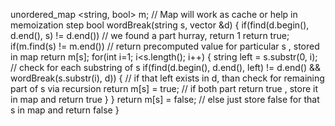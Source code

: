 unordered_map <string, bool> m; // Map will work as cache or help in memoization step
bool wordBreak(string s, vector <string> &d)
{
if(find(d.begin(), d.end(), s) != d.end()) // we found a part hurray, return 1
return true;
if(m.find(s) != m.end()) // return precomputed value for particular s , stored in map
return m[s];
for(int i=1; i<s.length(); i++)
{
string left = s.substr(0, i); // check for each substring of s
if(find(d.begin(), d.end(), left) != d.end() && wordBreak(s.substr(i), d))
{ // if that left exists in d, than check for remaining part of s via recursion
return m[s] = true; // if both part return true , store it in map and return true
}
}
return m[s] = false; // else just store false for that s in map and return false
}